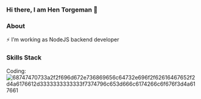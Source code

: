 ### Hi there, I am Hen Torgeman 👋 

### About 

⚡ I’m working as NodeJS backend developer

### Skills Stack
Coding:![68747470733a2f2f696d672e736869656c64732e696f2f62616467652f2d4a6176612d3333333333333f7374796c653d666c6174266c6f676f3d4a617661](https://user-images.githubusercontent.com/74094456/180199955-17c1144d-6879-45a1-97f0-f6cba8ba4e93.svg)


<!--
**HenTorgeman/HenTorgeman** is a ✨ _special_ ✨ repository because its `README.md` (this file) appears on your GitHub profile.


[![Anurag's GitHub stats](https://github-readme-stats.vercel.app/api?username=HenTorgeman)](https://github.com/anuraghazra/github-readme-stats)
[![Top Langs](https://github-readme-stats.vercel.app/api/top-langs/?username=HenTorgeman)](https://github.com/anuraghazra/github-readme-stats)
